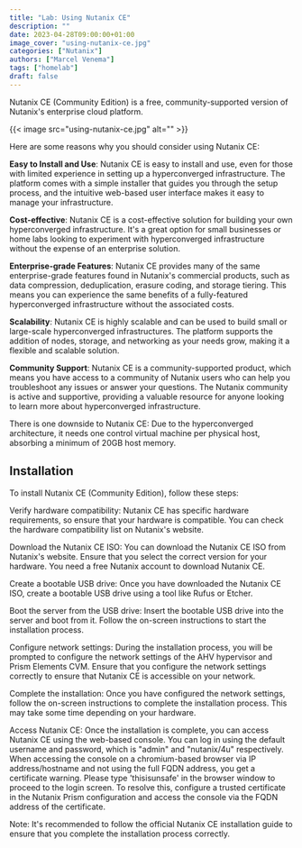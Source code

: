 ```yaml
---
title: "Lab: Using Nutanix CE"
description: ""
date: 2023-04-28T09:00:00+01:00
image_cover: "using-nutanix-ce.jpg"
categories: ["Nutanix"]
authors: ["Marcel Venema"] 
tags: ["homelab"]
draft: false
---
```


Nutanix CE (Community Edition) is a free, community-supported version of Nutanix's enterprise cloud platform. 

<!--more-->

{{< image src="using-nutanix-ce.jpg" alt="" >}}

Here are some reasons why you should consider using Nutanix CE:

**Easy to Install and Use**: Nutanix CE is easy to install and use, even for those with limited experience in setting up a hyperconverged infrastructure. The platform comes with a simple installer that guides you through the setup process, and the intuitive web-based user interface makes it easy to manage your infrastructure.

**Cost-effective**: Nutanix CE is a cost-effective solution for building your own hyperconverged infrastructure. It's a great option for small businesses or home labs looking to experiment with hyperconverged infrastructure without the expense of an enterprise solution.

**Enterprise-grade Features**: Nutanix CE provides many of the same enterprise-grade features found in Nutanix's commercial products, such as data compression, deduplication, erasure coding, and storage tiering. This means you can experience the same benefits of a fully-featured hyperconverged infrastructure without the associated costs.

**Scalability**: Nutanix CE is highly scalable and can be used to build small or large-scale hyperconverged infrastructures. The platform supports the addition of nodes, storage, and networking as your needs grow, making it a flexible and scalable solution.

**Community Support**: Nutanix CE is a community-supported product, which means you have access to a community of Nutanix users who can help you troubleshoot any issues or answer your questions. The Nutanix community is active and supportive, providing a valuable resource for anyone looking to learn more about hyperconverged infrastructure.

There is one downside to Nutanix CE: Due to the hyperconverged architecture, it needs one control virtual machine per physical host, absorbing a minimum of 20GB host memory. 

## Installation

To install Nutanix CE (Community Edition), follow these steps:

Verify hardware compatibility: Nutanix CE has specific hardware requirements, so ensure that your hardware is compatible. You can check the hardware compatibility list on Nutanix's website.

Download the Nutanix CE ISO: You can download the Nutanix CE ISO from Nutanix's website. Ensure that you select the correct version for your hardware. You need a free Nutanix account to download Nutanix CE.

Create a bootable USB drive: Once you have downloaded the Nutanix CE ISO, create a bootable USB drive using a tool like Rufus or Etcher.

Boot the server from the USB drive: Insert the bootable USB drive into the server and boot from it. Follow the on-screen instructions to start the installation process.

Configure network settings: During the installation process, you will be prompted to configure the network settings of the AHV hypervisor and Prism Elements CVM. Ensure that you configure the network settings correctly to ensure that Nutanix CE is accessible on your network.

Complete the installation: Once you have configured the network settings, follow the on-screen instructions to complete the installation process. This may take some time depending on your hardware.

Access Nutanix CE: Once the installation is complete, you can access Nutanix CE using the web-based console. You can log in using the default username and password, which is "admin" and "nutanix/4u" respectively. When accessing the console on a chromium-based browser via IP address/hostname and not using the full FQDN address, you get a certificate warning. Please type 'thisisunsafe' in the browser window to proceed to the login screen. To resolve this, configure a trusted certificate in the Nutanix Prism configuration and access the console via the FQDN address of the certificate.

Note: It's recommended to follow the official Nutanix CE installation guide to ensure that you complete the installation process correctly.

&nbsp;
